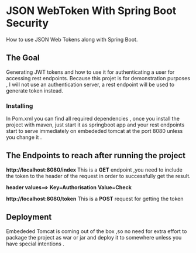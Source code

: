 # JSON WebToken With Spring Boot Security

How to use JSON Web Tokens along with Spring Boot.


## The Goal

Generating JWT tokens and how to use it for authenticating a user for accessing rest endpoints. Because this projet is for demonstration purposes , I will not use an authentication server, a rest endpoint will be used to generate token instead.


### Installing

In Pom.xml you can find all required dependencies , once you install the project with maven, just start it as springboot app and your rest endpoints start to serve immediately on embededed tomcat at the port 8080 unless you change it .

## The Endpoints to reach after running the project
**http://localhost:8080/index** This is a **GET** endpoint ,you need to include the token to the header of the request in order to successfully get the result.

**header values==>** **Key=Authorisation**  **Value=Check <THE GENERATED TOKEN>**

**http://localhost:8080/token** This is a **POST** request for getting the token


## Deployment

Embededed Tomcat is coming out of the box ,so no need for extra effort to package the project as war or jar and deploy it to somewhere unless you have special intentions .



